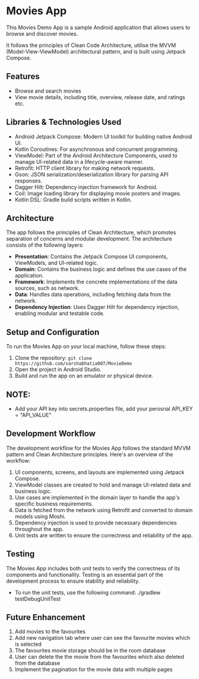 # Movies App


This Movies Demo App is a sample Android application that allows users to browse and discover movies.

It follows the principles of Clean Code Architecture, utilise the MVVM (Model-View-ViewModel) architectural pattern, and is built using Jetpack Compose.

## Features

- Browse and search movies
- View movie details, including title, overview, release date, and ratings etc.


## Libraries & Technologies Used

- Android Jetpack Compose: Modern UI toolkit for building native Android UI.
- Kotlin Coroutines: For asynchronous and concurrent programming.
- ViewModel: Part of the Android Architecture Components, used to manage UI-related data in a lifecycle-aware manner.
- Retrofit: HTTP client library for making network requests.
- Gson: JSON serialization/deserialization library for parsing API responses.
- Dagger Hilt: Dependency injection framework for Android.
- Coil: Image loading library for displaying movie posters and images.
- Kotlin DSL: Gradle build scripts written in Kotlin.

## Architecture

The app follows the principles of Clean Architecture, which promotes separation of concerns and modular development. The architecture consists of the following layers:

- **Presentation**: Contains the Jetpack Compose UI components, ViewModels, and UI-related logic.
- **Domain**: Contains the business logic and defines the use cases of the application.
- **Framework**: Implements the concrete implementations of the data sources, such as network.
- **Data**: Handles data operations, including fetching data from the network.
- **Dependency Injection**: Uses Dagger Hilt for dependency injection, enabling modular and testable code.

## Setup and Configuration

To run the Movies App on your local machine, follow these steps:

1. Clone the repository: `git clone https://github.com/varshabhatia007/MovieDemo`
2. Open the project in Android Studio.
3. Build and run the app on an emulator or physical device.

## NOTE:
- Add your API key into secrets.properties file, add your perosnal API_KEY = "API_VALUE"

## Development Workflow

The development workflow for the Movies App follows the standard MVVM pattern and Clean Architecture principles. Here's an overview of the workflow:

1. UI components, screens, and layouts are implemented using Jetpack Compose.
2. ViewModel classes are created to hold and manage UI-related data and business logic.
3. Use cases are implemented in the domain layer to handle the app's specific business requirements.
4. Data is fetched from the network using Retrofit and converted to domain models using Moshi.
5. Dependency injection is used to provide necessary dependencies throughout the app.
6. Unit tests are written to ensure the correctness and reliability of the app.

## Testing

The Movies App includes both unit tests to verify the correctness of its components and functionality. Testing is an essential part of the development process to ensure stability and reliability.

- To run the unit tests, use the following command:
  ./gradlew testDebugUnitTest

## Future Enhancement

1. Add movies to the favourites
2. Add new navigation tab where user can see the favourite movies which is selected
3. The favourites movie storage should be in the room database
4. User can delete the the movie from the favourites which also deleted from the database
5. Implement the pagination for the movie data with multiple pages

